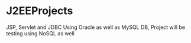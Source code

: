 # J2EEProjects
JSP, Servlet and JDBC Using Oracle as well as MySQL DB,
Project will be testing using NoSQL as well

